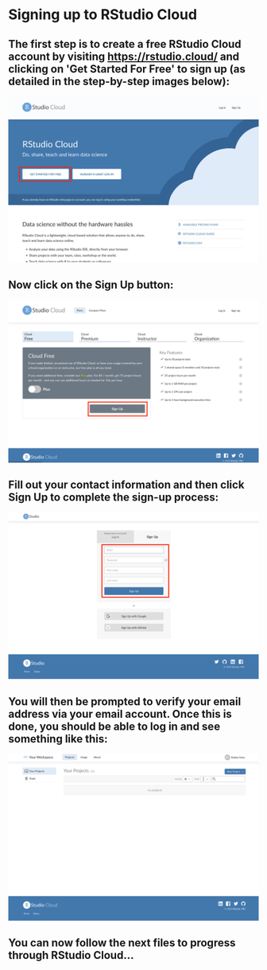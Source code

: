 # Signing up to RStudio Cloud

## The first step is to create a free RStudio Cloud account by visiting https://rstudio.cloud/ and clicking on 'Get Started For Free' to sign up (as detailed in the step-by-step images below):

![](../images/rstudio_cloud_frontpage.png)

## Now click on the Sign Up button:

![](../images/signup_cloud_free.png)

## Fill out your contact information and then click Sign Up to complete the sign-up process:

![](../images/register_details.png)

## You will then be prompted to verify your email address via your email account. Once this is done, you should be able to log in and see something like this:

![](../images/your_projects_first_time.png)

## You can now follow the next files to progress through RStudio Cloud... 
